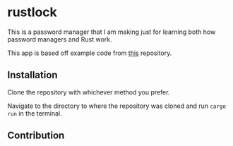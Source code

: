 

# rustlock

This is a password manager that I am making just for learning both how password managers and Rust work. 

This app is based off example code from [this](https://github.com/zupzup/rust-commandline-example) repository.

## Installation

Clone the repository with whichever method you prefer.

Navigate to the directory to where the repository was cloned and run ```cargo run``` in the terminal.


## Contribution

